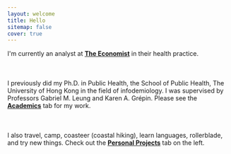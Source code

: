 ```yaml
---
layout: welcome
title: Hello
sitemap: false
cover: true
---
```


<style>
    p {
       margin-bottom: 50px; /* Adjust this value for desired space */
    }
</style>
	
	
<p>I'm currently an analyst at <b><a href="https://impact.economist.com/">The Economist</a></b> in their health practice.</p>

<p>I previously did my Ph.D. in Public Health, the School of Public Health, The University of Hong Kong in the field of infodemiology. I was supervised by Professors Gabriel M. Leung and Karen A. Grépin. Please see the <b><a href="https://jasonyin.com/academics">Academics</a></b> tab for my work. </p>

<p>I also travel, camp, coasteer (coastal hiking), learn languages, rollerblade, and try new things. Check out the <b><a href="https://jasonyin.com/projects">Personal Projects</a></b> tab on the left.